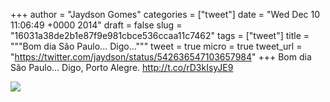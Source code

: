
+++
author = "Jaydson Gomes"
categories = ["tweet"]
date = "Wed Dec 10 11:06:49 +0000 2014"
draft = false
slug = "16031a38de2b1e87f9e981cbce536ccaa11c7462"
tags = ["tweet"]
title = """Bom dia São Paulo... Digo..."""
tweet = true
micro = true
tweet_url = "https://twitter.com/jaydson/status/542636547103657984"
+++
Bom dia São Paulo... Digo, Porto Alegre. http://t.co/rD3kIsyJE9

![](/images/tweet-media/542636547103657984-B4fVDi0CQAAjt9g.jpg)